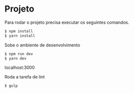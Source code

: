# Projeto

Para rodar o projeto precisa executar os seguintes comandos.

```sh
$ npm install
$ yarn install
```
Sobe o ambiente de desenvolvimento
```sh
$ npm run dev
$ yarn dev
```
localhost:3000

Roda a tarefa de lint
```sh
$ gulp
```
